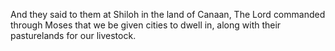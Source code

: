 And they said to them at Shiloh in the land of Canaan, The Lord commanded through Moses that we be given cities to dwell in, along with their pasturelands for our livestock.
